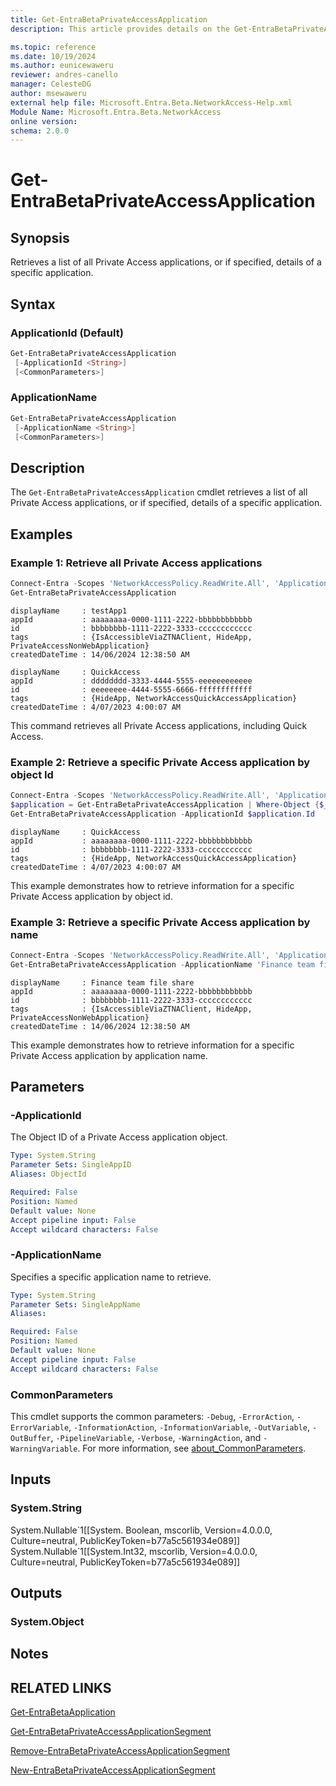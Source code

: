 ```yaml
---
title: Get-EntraBetaPrivateAccessApplication
description: This article provides details on the Get-EntraBetaPrivateAccessApplication command.

ms.topic: reference
ms.date: 10/19/2024
ms.author: eunicewaweru
reviewer: andres-canello
manager: CelesteDG
author: msewaweru
external help file: Microsoft.Entra.Beta.NetworkAccess-Help.xml
Module Name: Microsoft.Entra.Beta.NetworkAccess
online version:
schema: 2.0.0
---
```


# Get-EntraBetaPrivateAccessApplication

## Synopsis

Retrieves a list of all Private Access applications, or if specified, details of a specific application.

## Syntax

### ApplicationId (Default)

```powershell
Get-EntraBetaPrivateAccessApplication
 [-ApplicationId <String>]
 [<CommonParameters>]
```

### ApplicationName

```powershell
Get-EntraBetaPrivateAccessApplication
 [-ApplicationName <String>]
 [<CommonParameters>]
```

## Description

The `Get-EntraBetaPrivateAccessApplication` cmdlet retrieves a list of all Private Access applications, or if specified, details of a specific application.

## Examples

### Example 1: Retrieve all Private Access applications

```powershell
Connect-Entra -Scopes 'NetworkAccessPolicy.ReadWrite.All', 'Application.ReadWrite.All', 'NetworkAccess.ReadWrite.All'
Get-EntraBetaPrivateAccessApplication
```

```Output
displayName     : testApp1
appId           : aaaaaaaa-0000-1111-2222-bbbbbbbbbbbb
id              : bbbbbbbb-1111-2222-3333-cccccccccccc
tags            : {IsAccessibleViaZTNAClient, HideApp, PrivateAccessNonWebApplication}
createdDateTime : 14/06/2024 12:38:50 AM

displayName     : QuickAccess
appId           : dddddddd-3333-4444-5555-eeeeeeeeeeee
id              : eeeeeeee-4444-5555-6666-ffffffffffff
tags            : {HideApp, NetworkAccessQuickAccessApplication}
createdDateTime : 4/07/2023 4:00:07 AM
```

This command retrieves all Private Access applications, including Quick Access.

### Example 2: Retrieve a specific Private Access application by object Id

```powershell
Connect-Entra -Scopes 'NetworkAccessPolicy.ReadWrite.All', 'Application.ReadWrite.All', 'NetworkAccess.ReadWrite.All'
$application = Get-EntraBetaPrivateAccessApplication | Where-Object {$_.displayName -eq 'Finance team file share'}
Get-EntraBetaPrivateAccessApplication -ApplicationId $application.Id
```

```Output
displayName     : QuickAccess
appId           : aaaaaaaa-0000-1111-2222-bbbbbbbbbbbb
id              : bbbbbbbb-1111-2222-3333-cccccccccccc
tags            : {HideApp, NetworkAccessQuickAccessApplication}
createdDateTime : 4/07/2023 4:00:07 AM
```

This example demonstrates how to retrieve information for a specific Private Access application by object id.

### Example 3: Retrieve a specific Private Access application by name

```powershell
Connect-Entra -Scopes 'NetworkAccessPolicy.ReadWrite.All', 'Application.ReadWrite.All', 'NetworkAccess.ReadWrite.All'
Get-EntraBetaPrivateAccessApplication -ApplicationName 'Finance team file share'
```

```Output
displayName     : Finance team file share
appId           : aaaaaaaa-0000-1111-2222-bbbbbbbbbbbb
id              : bbbbbbbb-1111-2222-3333-cccccccccccc
tags            : {IsAccessibleViaZTNAClient, HideApp, PrivateAccessNonWebApplication}
createdDateTime : 14/06/2024 12:38:50 AM
```

This example demonstrates how to retrieve information for a specific Private Access application by application name.

## Parameters

### -ApplicationId

The Object ID of a Private Access application object.

```yaml
Type: System.String
Parameter Sets: SingleAppID
Aliases: ObjectId

Required: False
Position: Named
Default value: None
Accept pipeline input: False
Accept wildcard characters: False
```

### -ApplicationName

Specifies a specific application name to retrieve.

```yaml
Type: System.String
Parameter Sets: SingleAppName
Aliases:

Required: False
Position: Named
Default value: None
Accept pipeline input: False
Accept wildcard characters: False
```

### CommonParameters

This cmdlet supports the common parameters: `-Debug`, `-ErrorAction`, `-ErrorVariable`, `-InformationAction`, `-InformationVariable`, `-OutVariable`, `-OutBuffer`, `-PipelineVariable`, `-Verbose`, `-WarningAction`, and `-WarningVariable`. For more information, see [about_CommonParameters](https://go.microsoft.com/fwlink/?LinkID=113216).

## Inputs

### System.String

System.Nullable\`1\[\[System. Boolean, mscorlib, Version=4.0.0.0, Culture=neutral, PublicKeyToken=b77a5c561934e089\]\] System.Nullable\`1\[\[System.Int32, mscorlib, Version=4.0.0.0, Culture=neutral, PublicKeyToken=b77a5c561934e089\]\]

## Outputs

### System.Object

## Notes

## RELATED LINKS

[Get-EntraBetaApplication](Get-EntraBetaApplication.md)

[Get-EntraBetaPrivateAccessApplicationSegment](Get-EntraBetaPrivateAccessApplicationSegment.md)

[Remove-EntraBetaPrivateAccessApplicationSegment](Remove-EntraBetaPrivateAccessApplicationSegment.md)

[New-EntraBetaPrivateAccessApplicationSegment](New-EntraBetaPrivateAccessApplicationSegment.md)
